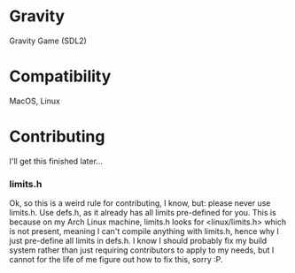 # Gravity
Gravity Game (SDL2)

# Compatibility

MacOS, Linux

# Contributing

I'll get this finished later...

### limits.h

Ok, so this is a weird rule for contributing, I know, but: please never use limits.h. Use defs.h, as it already has all limits pre-defined for you. This is because on my Arch Linux machine, limits.h looks for <linux/limits.h> which is not present, meaning I can't compile anything with limits.h, hence why I just pre-define all limits in defs.h. I know I should probably fix my build system rather than just requiring contributors to apply to my needs, but I cannot for the life of me figure out how to fix this, sorry :P.